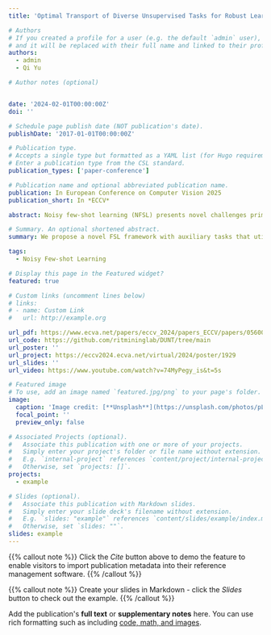 ```yaml
---
title: 'Optimal Transport of Diverse Unsupervised Tasks for Robust Learning from Noisy Few-Shot Data'

# Authors
# If you created a profile for a user (e.g. the default `admin` user), write the username (folder name) here
# and it will be replaced with their full name and linked to their profile.
authors:
  - admin
  - Qi Yu

# Author notes (optional)


date: '2024-02-01T00:00:00Z'
doi: ''

# Schedule page publish date (NOT publication's date).
publishDate: '2017-01-01T00:00:00Z'

# Publication type.
# Accepts a single type but formatted as a YAML list (for Hugo requirements).
# Enter a publication type from the CSL standard.
publication_types: ['paper-conference']

# Publication name and optional abbreviated publication name.
publication: In European Conference on Computer Vision 2025
publication_short: In *ECCV*

abstract: Noisy few-shot learning (NFSL) presents novel challenges primarily due to the interplay between noisy labels and limited training data. While data cleansing offers a viable solution to address noisy labels in the general learning settings, it exacerbates information loss in FSL due to limited training data, resulting in inadequate model training. To best recover the underlying task manifold corrupted by the noisy labels, we resort to learning from uniquely designed  unsupervised auxiliary tasks to compensate for information loss. Using unsupervised tasks can effectively avoid additional annotation costs and minimize the risk of introducing additional label noises. However, a randomly constructed unsupervised task may misguide the model to learn sample-specific features that are likely to compromise the primary few-shot learning task due to the noisy weak learning signals. We propose to conduct novel auxiliary task selection to ensure the intra-diversity among the unlabeled samples within a task. Domain invariant features are then learned from carefully constructed auxiliary tasks to best recover the original data manifold. We conduct a theoretical analysis to derive novel generalization bounds for learning with auxiliary tasks. Extensive experiments are conducted to demonstrate that our method outperforms existing noisy few-shot learning methods under various in-domain and cross-domain few-shot classification benchmarks. 

# Summary. An optional shortened abstract.
summary: We propose a novel FSL framework with auxiliary tasks that utilize carefully selected unlabeled data under noisy settings.

tags:
  - Noisy Few-shot Learning

# Display this page in the Featured widget?
featured: true

# Custom links (uncomment lines below)
# links:
# - name: Custom Link
#   url: http://example.org

url_pdf: https://www.ecva.net/papers/eccv_2024/papers_ECCV/papers/05600.pdf
url_code: https://github.com/ritmininglab/DUNT/tree/main
url_poster: ''
url_project: https://eccv2024.ecva.net/virtual/2024/poster/1929
url_slides: ''
url_video: https://www.youtube.com/watch?v=74MyPegy_is&t=5s

# Featured image
# To use, add an image named `featured.jpg/png` to your page's folder.
image:
  caption: 'Image credit: [**Unsplash**](https://unsplash.com/photos/pLCdAaMFLTE)'
  focal_point: ''
  preview_only: false

# Associated Projects (optional).
#   Associate this publication with one or more of your projects.
#   Simply enter your project's folder or file name without extension.
#   E.g. `internal-project` references `content/project/internal-project/index.md`.
#   Otherwise, set `projects: []`.
projects:
  - example

# Slides (optional).
#   Associate this publication with Markdown slides.
#   Simply enter your slide deck's filename without extension.
#   E.g. `slides: "example"` references `content/slides/example/index.md`.
#   Otherwise, set `slides: ""`.
slides: example
---
```


{{% callout note %}}
Click the _Cite_ button above to demo the feature to enable visitors to import publication metadata into their reference management software.
{{% /callout %}}

{{% callout note %}}
Create your slides in Markdown - click the _Slides_ button to check out the example.
{{% /callout %}}

Add the publication's **full text** or **supplementary notes** here. You can use rich formatting such as including [code, math, and images](https://docs.hugoblox.com/content/writing-markdown-latex/).
